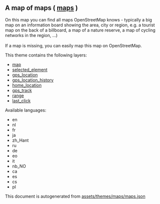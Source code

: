 [//]: # (WARNING: this file is automatically generated. Please find the sources at the bottom and edit those sources)

 A map of maps ( [maps](https://mapcomplete.org/maps) ) 
--------------------------------------------------------



On this map you can find all maps OpenStreetMap knows - typically a big map on an information board showing the area, city or region, e.g. a tourist map on the back of a billboard, a map of a nature reserve, a map of cycling networks in the region, ...) <br/><br/>If a map is missing, you can easily map this map on OpenStreetMap.

This theme contains the following layers:



  - [map](../Layers/map.md)
  - [selected_element](../Layers/selected_element.md)
  - [gps_location](../Layers/gps_location.md)
  - [gps_location_history](../Layers/gps_location_history.md)
  - [home_location](../Layers/home_location.md)
  - [gps_track](../Layers/gps_track.md)
  - [range](../Layers/range.md)
  - [last_click](../Layers/last_click.md)


Available languages:



  - en
  - nl
  - fr
  - ja
  - zh_Hant
  - ru
  - de
  - eo
  - it
  - nb_NO
  - ca
  - es
  - cs
  - pl
 

This document is autogenerated from [assets/themes/maps/maps.json](https://github.com/pietervdvn/MapComplete/blob/develop/assets/themes/maps/maps.json)
